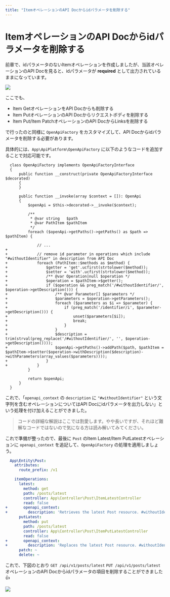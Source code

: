 ```yaml
---
title: "ItemオペレーションのAPI Docからidパラメータを削除する"
---
```


# ItemオペレーションのAPI Docからidパラメータを削除する

前章で、idパラメータのないItemオペレーションを作成しましたが、当該オペレーションのAPI Docを見ると、idパラメータが **required** として出力されているままになっています。

![](https://storage.googleapis.com/zenn-user-upload/10da59a85764-20220506.png)

ここでも、

* Item GetオペレーションをAPI Docからも削除する
* Item PutオペレーションのAPI Docからリクエストボディを削除する
* Item Put/Item PatchオペレーションのAPI DocからLinksを削除する

で行ったのと同様に `OpenApiFactory` をカスタマイズして、API Docからidパラメータを削除する必要があります。

具体的には、`App\ApiPlatform\OpenApiFactory` に以下のようなコードを追加することで対応可能です。

```diff:src/ApiPlatform/OpenApiFactory.php
  class OpenApiFactory implements OpenApiFactoryInterface
  {
      public function __construct(private OpenApiFactoryInterface $decorated)
      {
      }

      public function __invoke(array $context = []): OpenApi
      {
          $openApi = $this->decorated->__invoke($context);

          /**
           * @var string   $path
           * @var PathItem $pathItem
           */
          foreach ($openApi->getPaths()->getPaths() as $path => $pathItem) {

              // ...
+
+             // remove id parameter in operations which include "#withoutIdentifier" in description from API Doc
+             foreach (PathItem::$methods as $method) {
+                 $getter = 'get'.ucfirst(strtolower($method));
+                 $setter = 'with'.ucfirst(strtolower($method));
+                 /** @var Operation|null $operation */
+                 $operation = $pathItem->$getter();
+                 if ($operation && preg_match('/#withoutIdentifier/', $operation->getDescription())) {
+                     /** @var Parameter[] $parameters */
+                     $parameters = $operation->getParameters();
+                     foreach ($parameters as $i => $parameter) {
+                         if (preg_match('/identifier/i', $parameter->getDescription())) {
+                             unset($parameters[$i]);
+                             break;
+                         }
+                     }
+                     $description = trim(strval(preg_replace('/#withoutIdentifier/', '', $operation->getDescription())));
+                     $openApi->getPaths()->addPath($path, $pathItem = $pathItem->$setter($operation->withDescription($description)->withParameters(array_values($parameters))));
+                 }
+             }
          }

          return $openApi;
      }
  }
```

これで、「`openapi_context` の `description` に `"#withoutIdentifier"` という文字列を含むオペレーションについてはAPI Docにidパラメータを出力しない」という処理を付け加えることができました。

> コードの詳細な解説はここでは割愛します。やや長いですが、それほど難解なコードではないので気になる方は読み解いてみてください。

これで準備が整ったので、最後に `Post` のItem Latest/Item PutLatestオペレーションに `openapi_context` を追記して、`OpenApiFactory` の処理を適用しましょう。

```diff:config/packages/api_platform/Post.yaml
  App\Entity\Post:
    attributes:
      route_prefix: /v1

    itemOperations:
      latest:
        method: get
        path: /posts/latest
        controller: App\Controller\Post\ItemLatestController
        read: false
+       openapi_context:
+         description: 'Retrieves the latest Post resource. #withoutIdentifier'
      putLatest:
        method: put
        path: /posts/latest
        controller: App\Controller\Post\ItemPutLatestController
        read: false
+       openapi_context:
+         description: 'Replaces the latest Post resource. #withoutIdentifier'
      patch: ~
      delete: ~
```

これで、下図のとおり `GET /api/v1/posts/latest` `PUT /api/v1/posts/latest` オペレーションのAPI Docからidパラメータの項目を削除することができました👍

![](https://storage.googleapis.com/zenn-user-upload/fd6df93f1c48-20220506.png)
